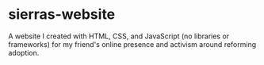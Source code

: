 # sierras-website
A website I created with HTML, CSS, and JavaScript (no libraries or frameworks) for my friend's online presence and activism around reforming adoption. 
